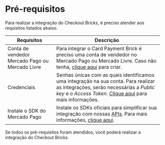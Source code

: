 # Pré-requisitos

Para realizar a integração do Checkout Bricks, é preciso atender aos requisitos listados abaixo.

| Requisitos | Descrição |
|---|---|
| Conta de vendedor Mercado Pago ou Mercado Livre | Para integrar o Card Payment Brick é preciso uma conta de vendedor no Mercado Pago ou Mercado Livre. Caso não tenha, [clique aqui](https://www.mercadopago[FAKER][URL][DOMAIN]/hub/registration/landing) para criar. | 
| Credenciais | Senhas únicas com as quais identificamos uma integração na sua conta. Para realizar as integrações, serão necessárias a _Public key_ e o _Access Token_. [Clique aqui](/developers/pt/guides/additional-content/credentials/credentials) para mais informações. |
| Instale o SDK do Mercado Pago | Instale os SDKs oficiais para simplificar sua integração com nossas [APIs](/developers/pt/reference/payments/_payments/post). Para mais informações, [clique aqui](/developers/pt/guides/sdks-v2/official/landing). |

Se todos os pré-requisitos foram atendidos, você poderá realizar a integração do Checkout Bricks.